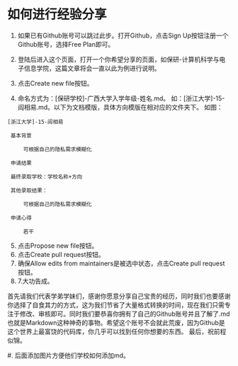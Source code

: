 如何进行经验分享
=================
1. 如果已有Github账号可以跳过此步。打开Github，点击Sign Up按钮注册一个Github账号，选择Free Plan即可。

2. 登陆后进入这个页面，打开一个你希望分享的页面，如保研-计算机科学与电子信息学院，这篇文章将会一直以此为例进行说明。
   
3. 点击Create new file按钮。 


4. 命名方式为：[保研学校]-广西大学入学年级-姓名.md。 如：[浙江大学]-15-阎相易.md。以下为文档模版，具体方向模版在相对应的文件夹下。
如图：
    
```
[浙江大学]-15-阎相易
   
 基本背景
 
     可根据自己的隐私需求模糊化
   
 申请结果
   
 最终录取学校：学校名称+方向
   
 其他录取结果：
  
     可根据自己的隐私需求模糊化
  
 申请心得

     若干
```

5. 点击Propose new file按钮。
6. 点击Create pull request按钮。
7. 确保Allow edits from maintainers是被选中状态，点击Create pull request按钮。
8. 7.大功告成。

首先请我们代表学弟学妹们，感谢你愿意分享自己宝贵的经历，同时我们也要感谢你选择了自食其力的方式，这为我们节省了大量格式转换的时间，现在我们只需专注于修改、审核即可。同时我们要恭喜你拥有了自己的Github账号并且了解了.md也就是Markdown这种神奇的事物。希望这个账号不会就此荒废，因为Github是这个世界上最富饶的代码库，你几乎可以找到任何你想要的东西。
最后，祝前程似锦。


#. 后面添加图片方便他们学校如何添加md。
